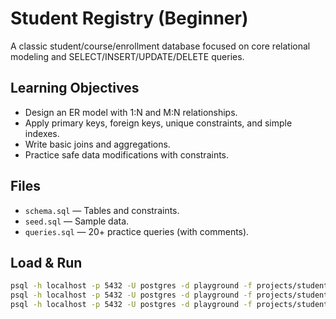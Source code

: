 # Student Registry (Beginner)

A classic student/course/enrollment database focused on core relational modeling and SELECT/INSERT/UPDATE/DELETE queries.

## Learning Objectives
- Design an ER model with 1:N and M:N relationships.
- Apply primary keys, foreign keys, unique constraints, and simple indexes.
- Write basic joins and aggregations.
- Practice safe data modifications with constraints.

## Files
- `schema.sql` — Tables and constraints.
- `seed.sql` — Sample data.
- `queries.sql` — 20+ practice queries (with comments).

## Load & Run
```bash
psql -h localhost -p 5432 -U postgres -d playground -f projects/student_registry/schema.sql
psql -h localhost -p 5432 -U postgres -d playground -f projects/student_registry/seed.sql
psql -h localhost -p 5432 -U postgres -d playground -f projects/student_registry/queries.sql
```